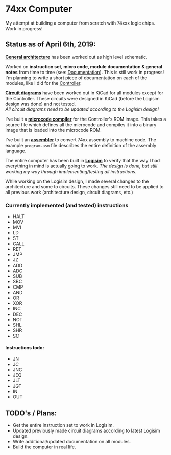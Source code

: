 # 74xx Computer

My attempt at building a computer from scratch with 74xxx logic chips.  
Work in progress!

## Status as of April 6th, 2019:

[**General architecture**](https://github.com/DutchMaker/TTL-computer/blob/master/Documentation/Architecture.pdf) has been worked out as high level schematic.  

Worked on **instruction set, micro code, module documentation & general notes** from time to time (see: [Documentation](https://github.com/DutchMaker/TTL-computer/tree/master/Documentation)). This is still work in progress!  
I'm planning to write a short piece of documentation on each of the modules, like I did for the [Controller](https://github.com/DutchMaker/TTL-computer/blob/master/Documentation/Modules/Controller.md).  

[**Circuit diagrams**](https://github.com/DutchMaker/TTL-computer/tree/master/Circuits/Schematics-KiCad) have been worked out in KiCad for all modules except for the Controller. These circuits were designed in KiCad (before the Logisim design was done) and not tested.  
_All circuit diagrams need to be updated according to the Logisim design!_

I've built a [**microcode compiler**](https://github.com/DutchMaker/TTL-computer/tree/master/Code/Microcode) for the Controller's ROM image. This takes a source file which defines all the microcode and compiles it into a binary image that is loaded into the microcode ROM.

I've built an [**assembler**](https://github.com/DutchMaker/TTL-computer/tree/master/Code/Assembler) to convert 74xx assembly to machine code. The example `program.asm` file describes the entire definition of the assembly language.

The entire computer has been built in [**Logisim**](https://github.com/DutchMaker/TTL-computer/tree/master/Documentation/Logisim) to verify that the way I had everything in mind is actually going to work.
*The design is done, but still working my way through implementing/testing all instructions.* 

While working on the Logisim design, I made several changes to the architecture and some to circuits. These changes still need to be applied to all previous work (architecture design, circuit diagrams, etc.)

### Currently implemented (and tested) instructions

- HALT
- MOV
- MVI
- LD
- ST
- CALL
- RET
- JMP
- JZ
- ADD
- ADC
- SUB
- SBC
- CMP
- AND
- OR
- XOR
- INC
- DEC
- NOT
- SHL
- SHR
- SC

#### Instructions todo:

- JN
- JC
- JNC
- JEQ
- JLT
- JGT
- IN
- OUT



## TODO's / Plans:

- Get the entire instruction set to work in Logisim.
- Updated previously made circuit diagrams according to latest Logisim design.
- Write additional/updated documentation on all modules.
- Build the computer in real life.


